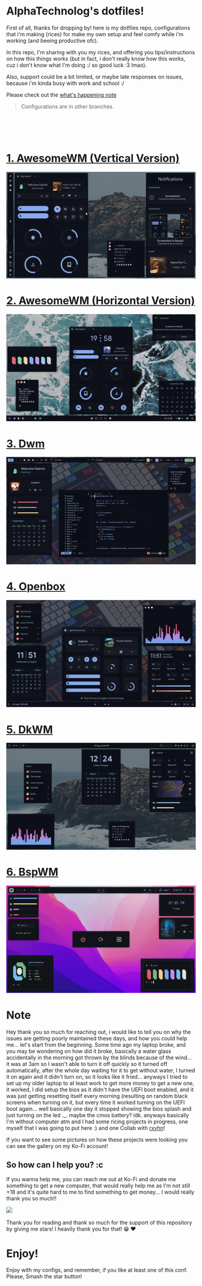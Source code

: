 # AlphaTechnolog's dotfiles!

First of all, thanks for dropping by! here is my dotfiles repo, configurations that i'm making (rices)
for make my own setup and feel comfy while i'm working (and beeing productive ofc).

In this repo, I'm sharing with you my rices, and offering you tips/instructions on how this things works
(but in fact, i don't really know how this works, cuz i don't know what I'm doing :/ so good luck :3 lmao).

Also, support could be a bit limited, or maybe late responses on issues, because i'm kinda busy with work
and school :/

Please check out the [what's happening note](#note)

> Configurations are in other branches.

<h1>
  <a href="#--------">
    <img alt="" align="left" src="https://img.shields.io/github/stars/AlphaTechnolog/dotfiles?color=f1cf8a&labelColor=f1cf8a&style=for-the-badge"/>
  </a>
  <a href="#--------">
    <img alt="" align="right" src="https://api.visitorbadge.io/api/visitors?path=AlphaTechnolog%2Fdotfiles&label=Views&labelColor=%2386aaec&countColor=%2386aaec" />
  </a>
</h1>

<br></br>

# [1. AwesomeWM (Vertical Version)](https://github.com/AlphaTechnolog/dotfiles/tree/awesomewm-vertical)

![awesomewm-vertical](./assets/awesomewm-vertical.png)

# [2. AwesomeWM (Horizontal Version)](https://github.com/AlphaTechnolog/dotfiles/tree/awesomewm)

![awesomewm](./assets/awesomewm.png)

# [3. Dwm](https://github.com/AlphaTechnolog/dotfiles/tree/dwm)

![dwm](./assets/dwm.png)

# [4. Openbox](https://github.com/AlphaTechnolog/dotfiles/tree/openbox)

![openbox](./assets/openbox.png)

# [5. DkWM](https://github.com/AlphaTechnolog/dotfiles/tree/dkwm)

![dkwm](./assets/dkwm.png)

# [6. BspWM](https://github.com/AlphaTechnolog/dotfiles/tree/bspwm)

![bspwm](./assets/bspwm.png)

# Note

Hey thank you so much for reaching out, i would like to tell you on why the issues are getting poorly maintained these days, and how you could help me... let's start from the beginning. Some time ago my laptop broke, and you may be wondering on how did it broke, basically a water glass accidentally in the morning got thrown by the blinds because of the wind... it was at 3am so I wasn't able to turn it off quickly so it turned off automatically, after the whole day waiting for it to get without water, I turned it on again and it didn't turn on, so it looks like it fried... anyways I tried to set up my older laptop to at least work to get more money to get a new one, it worked, I did setup the bios as it didn't have the UEFI boot enabled, and it was just getting resetting itself every morning (resulting on random black screens when turning on it, but every time it worked turning on the UEFI boot again... well basically one day it stopped showing the bios splash and just turning on the led ._. maybe the cmos battery? idk. anyways basically I'm without computer atm and I had some ricing projects in progress, one myself that I was going to put here :) and one Collab with [rxyhn](https://github.com/rxyhn)!

If you want to see some pictures on how these projects were looking you can see the gallery on my Ko-Fi account!

## So how can I help you? :c

If you wanna help me, you can reach me out at Ko-Fi and donate me something to get a new computer, that would really help me as I'm not still +18 and it's quite hard to me to find something to get money... I would really thank you so much!!

[![](https://img.shields.io/badge/Ko--fi-F16061?style=for-the-badge&logo=ko-fi&logoColor=white)](https://ko-fi.com/alphatechnolog)

Thank you for reading and thank so much for the support of this repository by giving me stars! I heavily thank you for that! 😁 ❤️

# Enjoy!

Enjoy with my configs, and remember, if you like at least one of this conf. Please, Smash the star button!

